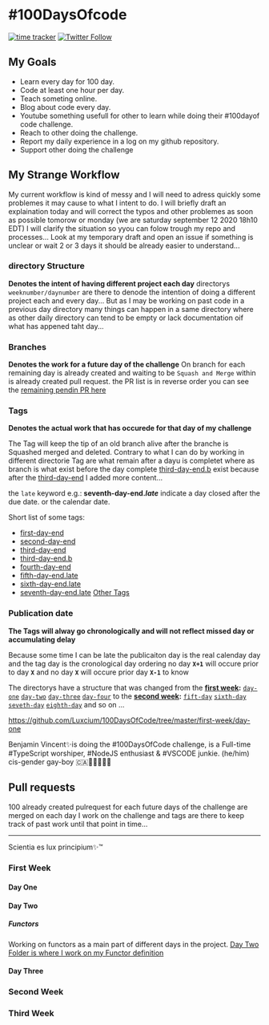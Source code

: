 # \#100DaysOfcode


[![time tracker](https://wakatime.com/badge/github/Luxcium/100DaysOfCode.svg)](https://wakatime.com/badge/github/Luxcium/100DaysOfCode) [![Twitter Follow](https://img.shields.io/twitter/follow/Luxcium?label=Follow%20me&style=social)](https://twitter.com/Luxcium?ref_src=github001)

## My Goals

- Learn every day for 100 day.
- Code at least one hour per day.
- Teach someting online.
- Blog about code every day.
- Youtube something usefull for other to learn while doing their #100dayof code challenge.
- Reach to other doing the challenge.
- Report my daily experience in a log on my github repository.
- Support other doing the challenge

## My Strange Workflow

My current workflow is kind of messy and I will need to adress quickly some problemes it may cause to what I intent to do. I will briefly draft an explaination today and will correct the typos and other problemes as soon as possible tomorow or monday (we are saturday september 12 2020 18h10 EDT) I will clarify the situation so yyou can folow trough my repo and processes... Look at my temporary draft and open an issue if something is unclear or wait 2 or 3 days it should be already easier to understand...

### directory Structure

**Denotes the intent of having different project each day**
directorys `weeknumber/daynumber` are there to denode the intention of doing a different project each and every day... But as I may be working on past code in a previous day directory many things can happen in a same directory where as other daily directory can tend to be empty or lack documentation oif what has appened taht day...

### Branches

**Denotes the work for a future day of the challenge**
On branch for each remaining day is already created and waiting to be `Squash and Merge` within is already created pull request. the PR list is in reverse order you can see the [remaining pendin PR here](https://github.com/Luxcium/100DaysOfCode/pulls)

### Tags

**Denotes the actual work that has occurede for that day of my challenge**

The Tag will keep the tip of an old branch alive after the branche is Squashed merged and deleted. Contrary to what I can do by working in different directorie
Tag are what remain after a dayu is completet where as branch is what exist before the day complete
[third-day-end.b](https://github.com/Luxcium/100DaysOfCode/tree/third-day-end.b) exist because after the [third-day-end](https://github.com/Luxcium/100DaysOfCode/tree/third-day-end) I added more content...

the `late` keyword e.g.: **seventh-day-end._late_** indicate a day closed after the due date. or the calendar date.

Short list of some tags:

- [first-day-end](https://github.com/Luxcium/100DaysOfCode/tree/first-day-end)
- [second-day-end](https://github.com/Luxcium/100DaysOfCode/tree/second-day-end)
- [third-day-end](https://github.com/Luxcium/100DaysOfCode/tree/third-day-end)
- [third-day-end.b](https://github.com/Luxcium/100DaysOfCode/tree/third-day-end.b)
- [fourth-day-end](https://github.com/Luxcium/100DaysOfCode/tree/fourth-day-end)
- [fifth-day-end.late](https://github.com/Luxcium/100DaysOfCode/tree/fifth-day-end.late)
- [sixth-day-end.late](https://github.com/Luxcium/100DaysOfCode/tree/sixth-day-end.late)
- [seventh-day-end.late](https://github.com/Luxcium/100DaysOfCode/tree/seventh-day-end.late)
  [Other Tags](https://github.com/Luxcium/100DaysOfCode/tags)

### Publication date

**The Tags will alway go chronologically and will not reflect missed day or accumulating delay**

Because some time I can be late the publicaiton day is the real calenday day and the tag day is the cronological day ordering no day **`X+1`** will occure prior to day **`X`** and no day **`X`** will occure prior day **`X-1`** to know

The directorys have a structure that was changed from the **[first week](/first-week):** [`day-one`](/first-week/day-one)
[`day-two`](/first-week/day-two) [`day-three`](/first-week/day-three) [`day-four`](/first-week/day-four) to the **[second week](/second-week):** [`fift-day`](/second-week/fift-day) [`sixth-day`](/second-week/sixth-day) [`seveth-day`](/second-week/seveth-day) [`eighth-day`](/second-week/eighth-day) and so on ...

https://github.com/Luxcium/100DaysOfCode/tree/master/first-week/day-one

Benjamin Vincent✨is doing the #100DaysOfCode challenge, is a Full-time #TypeScript worshiper, #NodeJS enthusiast & #VSCODE junkie. (he/him) cis-gender gay-boy 🇨🇦🍑🤓🐍🦋🍆

## Pull requests

100 already created pulrequest for each future days of the challenge are merged on each day I work on the challenge and tags are there to keep track of past work until that point in time...

---

Scientia es lux principium✨™

### First Week

#### Day One

#### Day Two

##### Functors

Working on functors as a main part of different days in the project.
[Day Two Folder is where I work on my Functor definition](/first-week/day-two/)

#### Day Three

### Second Week

### Third Week
